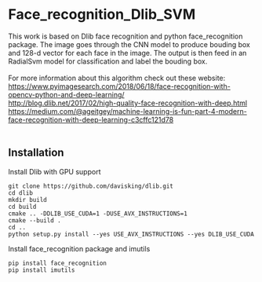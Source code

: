 # Face_recognition_Dlib_SVM
This work is based on Dlib face recognition and python face_recognition package. The image goes through the CNN model to produce bouding box and 128-d vector for each face in the image. The output is then feed in an RadialSvm model for classification and label the bouding box.<br/>
<br/>
For more information about this algorithm check out these website:<br/>
https://www.pyimagesearch.com/2018/06/18/face-recognition-with-opencv-python-and-deep-learning/<br/>
http://blog.dlib.net/2017/02/high-quality-face-recognition-with-deep.html<br/>
https://medium.com/@ageitgey/machine-learning-is-fun-part-4-modern-face-recognition-with-deep-learning-c3cffc121d78<br/>
<br/>
## Installation
Install Dlib with GPU support
```
git clone https://github.com/davisking/dlib.git
cd dlib
mkdir build
cd build
cmake .. -DDLIB_USE_CUDA=1 -DUSE_AVX_INSTRUCTIONS=1
cmake --build .
cd ..
python setup.py install --yes USE_AVX_INSTRUCTIONS --yes DLIB_USE_CUDA
```
Install face_recognition package and imutils
```
pip install face_recognition
pip install imutils
```

